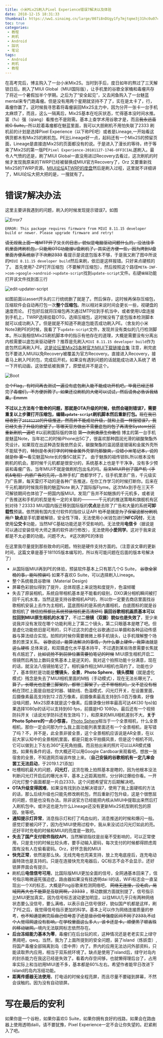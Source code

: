 ```yaml
---
title: 小米Mix2S刷入Pixel Experience错误7解决以及体验
date: 2018-12-15 18:31:33
thumbnail: https://ww1.sinaimg.cn/large/007i8nDUgy1fy7mjtqme3j31hc0u07cz.jpg
toc: true
categories:
 - 教程
 - 刷机
 - Android
 - 踩坑
 - 笔记
tags:
 - Android
 - 刷机
 - 教程
---
```

在高考完后，博主购入了一台小米Mix2S。当时到手后，度日如年的熬过了三天解锁日后。刷入了MIUI Global（MIUI国际版），让手机里的谷歌全家桶和毒瘤共存了将近一个暑假加半个学期。之后为了“安全起见”，又去闲鱼购入了一台魅蓝mental来专门跑毒瘤。但是没有用两个星期就坚持不了了，实在是太卡了，行，毒瘤你赢了。这时候我寻思着将毒瘤装回Mix2S主力中，因为分开一张卡一台手机太麻烦了，而且，这么一隔离后，Mix2S基本在吃灰状态，忙得基本没时间水推。富（fu）强（qiang）看推也不是刚需。基本上查学术用谷歌才是，而且~~我永远喜欢G Suite。~~所以趁着毒瘤都在魅蓝里面，我可以大胆刷机不用怕失联了2333
刷机前的计划是选择Pixel Experience（以下称PE吧）或者是Lineage,一开始看这俩货都木有Mix2S的刷机包。PE比Lineage好一点，起码还有一个Mix2S的预留页面，Lineage是直接连Mix2S的页面都没有的说。于是进入了漫长的等待，终于等来了Mix2S的第一版PE`Pixel Experience-20181127-1746-OFFICIAL`遂刷入。最令人气愤的还是，刷了MIUI Global一直没用进过Recovery去看过，这次刷机的时候才发现我原来的TWRP已经被替换成MIUI官方Recovery了，Orz
又要重新找Mix2S的TWRP资源。[MIUI论坛](http://www.miui.com/thread-15615906-2-1.html)&[TWRP的度盘](http://www.miui.com/thread-15615906-1-1.html)然后是刷入过程，这里就不详细讲了，MIUI论坛大把大把的是，一搜就有了。

<!--more-->

# 错误7解决办法
这里主要讲我遇到的问题，刷入的时候发现提示错误7。如图

![Error7](http://ww1.sinaimg.cn/large/007i8nDUgy1fy5hc4d2tlj311z234x6p.jpg)

```
ERROR: This package requires firmware from MIUI 8.11.15 developer build or newer. Please upgrade firmware and retry!
```
~~请无视我上面一堆MTP开了又关的日志，貌似是电脑驱动问题什么的，没法往手机里面拷刷机包，只能用OTG功能接U盘刷机了，其实还方便一些，因为拷到U盘里面方便系统崩了下次刷2333~~
看提示是说底包版本不够，于是我又刷了图中所说的`MIUI 8.11.15 developer build`然后来刷，依旧是这样报错。只好来点硬核的了。
首先使用7-ZIP打开压缩包（不要解开压缩包），然后按照这个路径`META-INF->com->google->android->update-script`找到`update-script`文件。右键`编辑`功能打开该文件找到首三行

![edit-updater-script](http://ww1.sinaimg.cn/large/007i8nDUgy1fy5j7tszexj30y50i4n6t.jpg)

如图前面以assert开头的三行统统删了就是了。然后保存，这时候再保存压缩包，压缩软件会自动再打包一次**整个压缩包**。所以相对来说时间会更长一些，视硬盘的速度而论。
打包好后就将压缩包再次通过MTP拉到手机当中，或者使用U盘连接到手机上，TWRP选择挂载OTG，选择压缩包，这时候没有了底包版本检测脚本就可以成功刷入了。但是就是不知道不刷底包能否成功刷入PE。（舍友的小米Note3刷PE的时候，我看了下`update-script`文件，发现并没有类似的几行检测脚本。所以我相信Mix2S刷机脚本中的指示有他存在的道理，大概是需要没有分离出内核需要以底包来驱动硬件？推荐是先刷入`MIUI 8.11.15 developer build`作为底包然后再刷入PE。[这是论坛里Mix2S各种官方MIUI下载链接合集](https://www.miui.com/thread-13660832-1-1.html) 注意，刷完底包不要进入MIUI以免Recovery被覆盖为官方Recovery。直接进入Recovery，接着马上刷入PE的包，完成后开机，如果没有遇到问题的话就能成功进入系统了
晒一下开机动画，这张壁纸被我换了，原壁纸并不是这个。

![Boot](http://ww1.sinaimg.cn/large/007i8nDUgy1fy7bslv83eg308w08wu0y.gif)

~~立个Flag，有时间再去测试一遍没有底包刷入能不能成功开机吧。毕竟已经迁移完了毒瘤们，不方便折腾了。如果还没刷机的大佬可以试试，然后请务必告诉我结果。Emmm~~

**不过以上方法有个致命的问题，那就是OTA升级的时候，依然会碰到错误7，需要重复以上步骤打开压缩包，编辑`update-script`刷机脚本然后重新打包。**~~现在我已经收到了`20181210`的升级推送，然而并不能成功升级，就和上面一样报错误7，我已经失去了升级的欲望了，等哪天官方做出不需要底包的包了再清空System分区重新刷机一遍吧~~
#以前刷国际版的体验
~~第一次刷类原生你敢信~~
博主的第一台手机是魅蓝Note，当年初二的时候iPhone出5C了，很喜欢那种圆润光滑的碳酸聚酯外壳设计。如果现在出这种造型我依然会买，碳酸聚酯的温润感是玻璃和金属外壳所不能赋予的，~~特别是冬天打字的时候金属外壳掌托那酸爽，没错小米笔记本，说的就是你 雾～~~看见魅蓝Note长的像5C就买了。
由于魅族的祖传锁BL所以根本没有刷机的机会。那时候千元机都是很安分的，系统基本上也是干干净净，没有多少预装和毒瘤广告。当年MIUI不就是做刷机包出名的吗。~~后来MIUI开创了国产机（手机&电视）内嵌广告的先河，~~各种手机厂商都学坏了。往手机里添广告，千元级实乃广告屏，每天雷打不动的是各种广告推送，在你工作学习的时候打断你。后来在千元机潮的时候我将我的魅蓝Note 刷入了国际版Flyme。这次Mix到手在三天不可解锁期间也体验了一把国内版MIUI，发现广告并不如魅族的千元机多，或者说广告推送和手机的机型是有一定的关联的————千元机的推送策略和旗舰机有区别对待？23333 
MIUI国内版迁移到国际版的**优点**是去除了广告和大量的系统**可卸载性**预装。依然拥有国内支付软件的指纹认证API ~~怕不是就是为了保留这部分刷机用户~~ **缺点**是手机要被解锁，安全性下降，无法使用小米钱包进行**NFC闪付**，无法使用**公交卡**功能，当然NFC基础功能还是不受影响的。无法使用**电信卡**（据说是可以通过安装信号大师之类的软件进行修改），无法使用**小爱同学**。这对于我来说都是不太必要的功能。问题不大。
#这次刷PE的体验

在这里我尽量提到那些致命的问题。特别是硬件支持方面的。（注意该文章的更新时间，这篇文章是基于181105版本编写的，所以有可能问题在后面的版本号解决了）

 - 从国际版MIUI再到PE的体验，预装软件基本上只有那几个G Suite， ~~谷歌全家桶的事，能叫预装吗~~ 如果不喜欢G Suite，可以选择刷入Lineage。
 - 整个系统极具谷歌味（Material Design)
 - 屏幕色彩貌似得到了提升，总体观感上来说饱和度提升，色温倾暖
 - 失去了原装相机，系统自带相机基本是不能看的级别，DXO满分相机瞬间被打回千元机水准，当然这是支持谷歌相机API的，所以你一定要去商店里面找谷歌相机安装上去作为主相机，蓝底图标的是系统内置相机，白底图标的就是谷歌相机了 ~~微信拍照都比系统预装相机更高清好吗~~ **装回谷歌相机画质基本可以拉回到MIUI原生相机的水准了**，不过**二倍镜（双摄）貌似也是失效了**，至少来说我并没有发现在哪个功能利用上了第二个镜头，第二只眼基本是瞎了吧。但是虚化功能依旧是可用的，只不过这次的虚化谷歌通过以单摄和各种运动传感器与算法结合实现。拍照的时候你需要微微上移手机镜头，让手机理解整个场景的景深关系。 ~~谷歌说过，能算法解决的事情，为什么要上硬件，我算法就是这么硬核~~ 总体来说，和双摄虚化水平基本持平，不过遇到某些场景需要长焦就有点尴尬了，~~比如说抢不到前排位置需要拍笔记的时候~~ MIUI原生相机开启二倍镜然后再加上数码变焦基本上是逆天的，我对这个拍照功能十分满意，现在的话，就没法八倍镜拍笔记了。相机操作相比MIUI相机也简约了，功能也少了，基本侧栏是功能是**慢镜头**，**全景**，**Photo Sphere**，**镜头模糊**（就是虚化模式）残念是失去了MIUI相机里面的M档（手动模式），现在无法长曝光了。~~算了，长曝光也是要三脚架的，都带三脚架了，还不带相机吗，又不是没有相机~~在顶栏上面是自拍定时器、辅助线、色温模式、闪光灯开关，在设置里面，后摄像素最高支持到12.2百万像素，前摄像素最高支持到5.0百万像素，好像没啥问题，Mix2S原本就是这个像素。后摄录像分辨率最高可达4K(30 fps)如果选择1080p的话可以支持到60 fps，前摄是HD 1080p，最后还有一个视频防抖开关（话说光学防抖还有生效吗？），和原来的MIUI相机差别不大。**关于Photo Sphere的一点小惊喜，** [Photo Sphere](https://www.youtube.com/watch?time_continue=55&v=NPs3eIiWRaw)相当于一个全景相机，什么全景相机，那你一定会问那为什么我上面功能列表里面还有一个全景相机，是写错了吗？不，并不是，此全景非彼全景，这个全景相机应该说是AR全景，在以前大家认知中的全景相机里面，都是只能水平拍摄风景，但是这个相机不同，它可以做到上下左右360°无死角拍摄。而且拍出来的照片可以以AR模式播放。如果有条件的话，你大概还可以用Google Cardboar来观看吧。想放一张宿舍的全景，不知道网页端该咋放上来。（**自己安装的谷歌相机有一定几率会罢工无法启动**，于2019.1.21添加）
 - 吐槽相机最大的问题，**闪光灯**，这货在晚上拍照基本是瞎的，因为他根本没法判断闪光灯开启后的曝光水平，基本上近距离拍照，分分钟过爆给你看。一开闪光灯整个画面都是一片白2333，这个问题希望官方后期解决吧。
 - **OTA升级变得困难**，如果没有找到办法解决错误7，使用了我上面硬核的方法的话，那么后续升级也只能先修改刷机包，然后重新打包升级，这是个很憋屈的问题，但是也没有办法。除非说官方已经能把内核从MIUI中提取出来然后打入刷机包中。或许这也是为什么Lineage还没有更新Mix2S机型刷机包的原因，坐等吧。
 - **通知提示灯异常**，消息指示灯和打了鸡血似的，消息推送的时候和爆闪一般。感觉灯要被闪坏了，因为在MIUI使用过程中，我从来没试过闪光灯如此的亮。还好平时充电的时候和MIUI的亮度是一致的。
 - **失去了国产支付软件指纹API**，当然解锁指纹是丝毫不受影响的，可以正常使用，只是支付的时候比较头疼，要手动输入密码，每次支付的时候都得顾虑周围有没有人在偷看密码。Orz，好怀念我的MIUI
 - **快充正常**，依然是那么快。无线充电也完美支持，放上充电底座后，连充电动画特效也是支持的。只是在连接快充充电器后，QC标志不会不会显示，还好锁屏界面会有提示。
 - 刷机后**电信信号可用**，比国际版MIUI更加全面的信号，全网通基本回来了，信号指示略微逼死强迫症，路由器如果没有挂透明dai li的话，WiFi标志会一直呈现出一个X的标志，大概是Ping谷歌来检测网络吧， ~~网络无连接，没毛病，局域网再大也不能算是互联网啊，23333~~ 。移动数据方面就别提了，信号指示比MIUI更加真实，因为信号标志波动更加明显，以往MIUI几乎只有两种网络状态要么没信号，要么满格，以表示自己信号很好，貌似国产机都是这样，刷了PE之后，我觉得信号指示更加的科学。基本上可以作为网络连接质量的参考，~~也不知道是刷完后自己信号差了还是显示信号强度区间不同了2333,不过个人觉得网速没有影响，在学校里面这么多人，该卡还是卡。顺便黑了顿吉珠的移动破网。~~境内无法联网标志依然存在。
 - **后台冻结能力基本为零**，毒瘤们在后台玩的欢，这种情况还是老老实实上绿守黒阈吧，qwq，当然，我为了上面所提到的安全问题，装了island（炼妖壶）,将国产毒瘤全部隔离到岛（壶中界）内了。界内的应用无法访问外部资料，只能读取界内应用，相当于双系统环境了。缺点是使用了island后，绿守对岛内的封杀能力在我这已经是失效了。看着内存空间够，也就懒得理后台了，占用率实际上和当初用MIUI差不多，基本都是60%左右。希望作者能早日改进下island的岛内冻结功能。
 - **距离传感器无法使用**，打电话的时候全程亮屏，而且尽量不要碰到屏幕，不然会误触的。因为没有自动锁屏。

# 写在最后的安利

如果你是一个谷粉，如果你喜欢G Suite，如果你拥有良好的线路，如果会在路由器上使用透明daili，请不要犹豫，Pixel Experience一定不会让你失望的。赶紧刷入了吧。